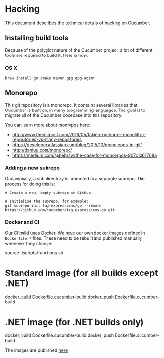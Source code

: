 # Hacking

This document describes the technical details of hacking on Cucumber.

## Installing build tools

Because of the polyglot nature of the Cucumber project, a lot of different tools
are required to build it. Here is how:

### OS X

    brew install go cmake maven gpg gpg-agent

## Monorepo

This git repository is a monorepo. It contains several libraries that Cucumber
is built on, in many programming languages. The goal is to migrate all of the
Cucumber codebase into this repository.

You can learn more about monrepos here:
* http://www.thedotpost.com/2016/05/fabien-potencier-monolithic-repositories-vs-many-repositories
* https://developer.atlassian.com/blog/2015/10/monorepos-in-git/
* http://danluu.com/monorepo/
* https://medium.com/@bebraw/the-case-for-monorepos-907c1361708a

### Adding a new subrepo

Occasionally, a sub directory is promoted to a separate subrepo. The process for doing this is:

    # Create a new, empty subrepo at GitHub.
    
    # Initialise the subrepo, for example:
    git subrepo init tag-expressions/go --remote https://github.com/cucumber/tag-expressions-go.git

### Docker and CI

Our CI build uses Docker. We have our own docker images defined in `Dockerfile.*`
files. These need to be rebuilt and published manually whenever they change:

   source ./scripts/functions.sh
   # Standard image (for all builds except .NET)
   docker_build Dockerfile.cucumber-build
   docker_push Dockerfile.cucumber-build
   # .NET image (for .NET builds only)
   docker_build Dockerfile.cucumber-build
   docker_push Dockerfile.cucumber-build

The images are published [here](https://hub.docker.com/r/cucumber/)
